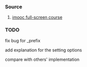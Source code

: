 ### Source
1. [imooc full-screen course](http://www.imooc.com/learn/374)

### TODO
fix bug for _prefix

add explanation for the setting options

compare with others' implementation